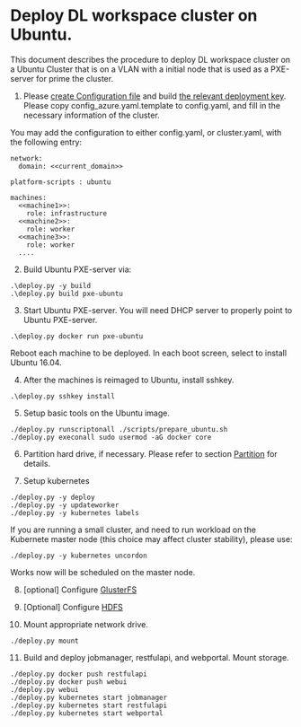 # Deploy DL workspace cluster on Ubuntu. 

This document describes the procedure to deploy DL workspace cluster on a Ubuntu Cluster that is on a VLAN with a initial node that is used as a PXE-server for prime the cluster. 

1. Please [create Configuration file](Configuration.md) and build [the relevant deployment key](Build.md).
   Please copy config_azure.yaml.template to config.yaml, and fill in the necessary information of the cluster.

  You may add the configuration to either config.yaml, or cluster.yaml, with the following entry:

  ```
  network:
    domain: <<current_domain>>
  
  platform-scripts : ubuntu

  machines:
    <<machine1>>:
      role: infrastructure
    <<machine2>>:
      role: worker
    <<machine3>>:
      role: worker
    ....
  ```


2. Build Ubuntu PXE-server via:
  ```
  .\deploy.py -y build 
  .\deploy.py build pxe-ubuntu
  ```

3. Start Ubuntu PXE-server. You will need DHCP server to properly point to Ubuntu PXE-server. 
  ```
  .\deploy.py docker run pxe-ubuntu
  ```
  Reboot each machine to be deployed. In each boot screen, select to install Ubuntu 16.04. 

4. After the machines is reimaged to Ubuntu, install sshkey. 
  ```
  .\deploy.py sshkey install
  ```

5. Setup basic tools on the Ubuntu image. 
  ```
  ./deploy.py runscriptonall ./scripts/prepare_ubuntu.sh
  ./deploy.py execonall sudo usermod -aG docker core
  ```

6. Partition hard drive, if necessary. Please refer to section [Partition](Repartition.md) for details. 

7. Setup kubernetes
  ```
  ./deploy.py -y deploy
  ./deploy.py -y updateworker
  ./deploy.py -y kubernetes labels
  ```
  If you are running a small cluster, and need to run workload on the Kubernete master node (this choice may affect cluster stability), please use:
  ```
  ./deploy.py -y kubernetes uncordon
  ```
  Works now will be scheduled on the master node. 
  
8. [optional] Configure [GlusterFS](GlusterFS.md)

9. [Optional] Configure [HDFS](hdfs.md)

10. Mount appropriate network drive. 
  ```
  ./deploy.py mount
  ```

11. Build and deploy jobmanager, restfulapi, and webportal. Mount storage.
  ```
  ./deploy.py docker push restfulapi
  ./deploy.py docker push webui
  ./deploy.py webui
  ./deploy.py kubernetes start jobmanager
  ./deploy.py kubernetes start restfulapi
  ./deploy.py kubernetes start webportal
  ```




